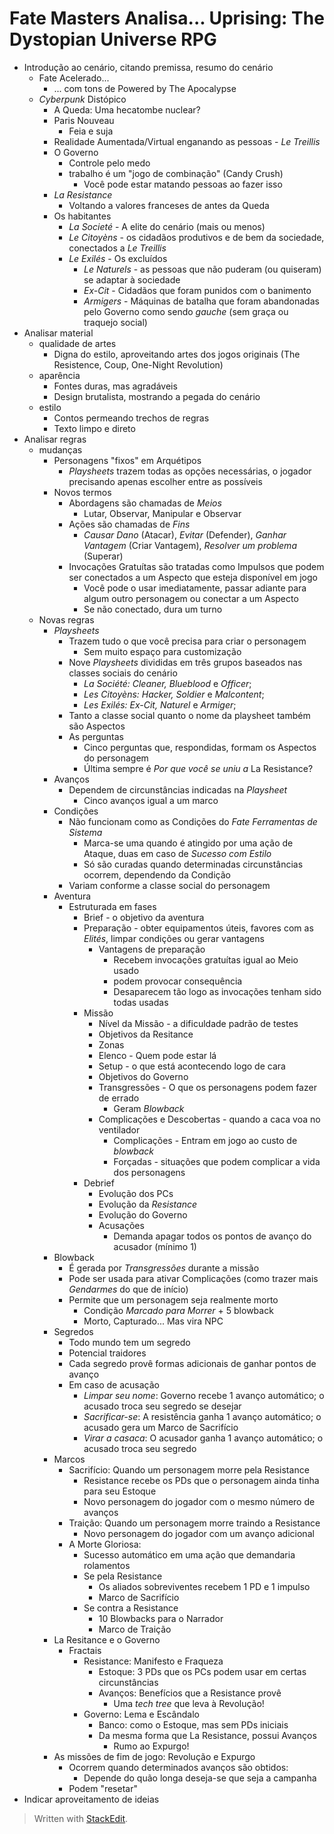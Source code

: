 # Fate Masters Analisa... Uprising: The Dystopian Universe RPG

+ Introdução ao cenário, citando premissa, resumo do cenário
    + Fate Acelerado...
        + ... com tons de Powered by The Apocalypse
    + _Cyberpunk_ Distópico
        + A Queda: Uma hecatombe nuclear?
        + Paris Nouveau
            + Feia e suja
        + Realidade Aumentada/Virtual enganando as pessoas - _Le Treillis_
        + O Governo
            + Controle pelo medo
            + trabalho é um "jogo de combinação" (Candy Crush)
                + Você pode estar matando pessoas ao fazer isso
        + _La Resistance_
            + Voltando a valores franceses de antes da Queda
        +  Os habitantes
            + _La Societé_ - A elite do cenário (mais ou menos)
            + _Le Citoyèns_ - os cidadãos produtivos e de bem da sociedade, conectados a _Le Treillis_
            + _Le Exilés_ - Os excluídos
              + _Le Naturels_ - as pessoas que não puderam (ou quiseram) se adaptar à sociedade
              + _Ex-Cit_ - Cidadãos que foram punidos com o banimento
              + _Armigers_ - Máquinas de batalha que foram abandonadas pelo Governo como sendo _gauche_ (sem graça ou traquejo social)
+ Analisar material 
    + qualidade de artes
        + Digna do estilo, aproveitando artes dos jogos originais (The Resistence, Coup, One-Night Revolution)
    + aparência
        + Fontes duras, mas agradáveis
        + Design brutalista, mostrando a pegada do cenário
    + estilo
        + Contos permeando trechos de regras
        + Texto limpo e direto
+ Analisar regras 
	+ mudanças
        + Personagens "fixos" em Arquétipos
            + _Playsheets_ trazem todas as opções necessárias, o jogador precisando apenas escolher entre as possíveis
        + Novos termos
            + Abordagens são chamadas de _Meios_
                + Lutar, Observar, Manipular e Observar
            + Ações são chamadas de _Fins_
                + _Causar Dano_ (Atacar), _Evitar_ (Defender), _Ganhar Vantagem_ (Criar Vantagem), _Resolver um problema_ (Superar)
            + Invocações Gratuítas são tratadas como Impulsos que podem ser conectados a um Aspecto que esteja disponível em jogo
                + Você pode o usar imediatamente, passar adiante para algum outro personagem ou conectar a um Aspecto
                + Se não conectado, dura um turno
	+ Novas regras
        + _Playsheets_
            + Trazem tudo o que você precisa para criar o personagem
                + Sem muito espaço para customização
            + Nove _Playsheets_ divididas em três grupos baseados nas classes sociais do cenário
                + _La Société: Cleaner, Blueblood_ e _Officer_;
                + _Les Citoyèns: Hacker, Soldier_ e _Malcontent_;
                + _Les Exilés: Ex-Cit, Naturel_ e _Armiger_;
            + Tanto a classe social quanto o nome da playsheet também são Aspectos
            + As perguntas
                + Cinco perguntas que, respondidas, formam os Aspectos do personagem
                + Última sempre é _Por que você se uniu a_ La Resistance?
        + Avanços
            + Dependem de circunstâncias indicadas na _Playsheet_
                + Cinco avanços igual a um marco
        + Condições
            + Não funcionam como as Condições do _Fate Ferramentas de Sistema_
                + Marca-se uma quando é atingido por uma ação de Ataque, duas em caso de _Sucesso com Estilo_
                + Só são curadas quando determinadas circunstâncias ocorrem, dependendo da Condição
            + Variam conforme a classe social do personagem
        + Aventura
            + Estruturada em fases
                + Brief - o objetivo da aventura
                + Preparação - obter equipamentos úteis, favores com as _Elités_, limpar condições ou gerar vantagens
                    + Vantagens de preparação
                        + Recebem invocações gratuítas igual ao Meio usado
                        + podem provocar consequência
                        + Desaparecem tão logo as invocações tenham sido todas usadas
                + Missão
                    + Nível da Missão - a dificuldade padrão de testes
                    + Objetivos da Resitance
                    + Zonas
                    + Elenco - Quem pode estar lá
                    + Setup - o que está acontecendo logo de cara
                    + Objetivos do Governo
                    + Transgressões - O que os personagens podem fazer de errado
                        + Geram _Blowback_
                    + Complicações e Descobertas - quando a caca voa no ventilador
                        + Complicações - Entram em jogo ao custo de _blowback_
                        + Forçadas - situações que podem complicar a vida dos personagens
                + Debrief
                    + Evolução dos PCs
                    + Evolução da _Resistance_
                    + Evolução do Governo
                    + Acusações
                        + Demanda apagar todos os pontos de avanço do acusador (mínimo 1)
        + Blowback
            + É gerada por _Transgressões_ durante a missão
            + Pode ser usada para ativar Complicações (como trazer mais _Gendarmes_ do que de início)
            + Permite que um personagem seja realmente morto
                + Condição _Marcado para Morrer_ + 5 blowback
                + Morto, Capturado... Mas vira NPC
        + Segredos
            + Todo mundo tem um segredo
            + Potencial traidores
            + Cada segredo provê formas adicionais de ganhar pontos de avanço
            + Em caso de acusação
                + _Limpar seu nome_: Governo recebe 1 avanço automático; o acusado troca seu segredo se desejar
                + _Sacrificar-se_: A resistência ganha 1 avanço automático; o acusado gera um Marco de Sacrifício
                + _Virar a casaca_: O acusador ganha 1 avanço automático; o acusado troca seu segredo
        + Marcos
            + Sacrifício: Quando um personagem morre pela Resistance
                + Resistance recebe os PDs que o personagem ainda tinha para seu Estoque
                + Novo personagem do jogador com o mesmo número de avanços
            + Traição: Quando um personagem morre traindo a Resistance
                + Novo personagem do jogador com um avanço adicional
            + A Morte Gloriosa: 
                + Sucesso automático em uma ação que demandaria rolamentos
                + Se pela Resistance
                    + Os aliados sobreviventes recebem 1 PD e 1 impulso
                    + Marco de Sacrifício
                + Se contra a Resistance
                    + 10 Blowbacks para o Narrador
                    + Marco de Traição
        + La Resitance e o Governo
            + Fractais
                + Resistance: Manifesto e Fraqueza
                    + Estoque: 3 PDs que os PCs podem usar em certas circunstâncias
                    + Avanços: Benefícios que a Resistance provê
                        + Uma _tech tree_ que leva à Revolução!
                + Governo: Lema e Escândalo
                    + Banco: como o Estoque, mas sem PDs iniciais
                    + Da mesma forma que La Resistance, possui Avanços
                        + Rumo ao Expurgo!
        + As missões de fim de jogo: Revolução e Expurgo
            + Ocorrem quando determinados avanços são obtidos:
                + Depende do quão longa deseja-se que seja a campanha
            + Podem "resetar"
+ Indicar aproveitamento de ideias




> Written with [StackEdit](https://stackedit.io/).
<!--stackedit_data:
eyJoaXN0b3J5IjpbLTEyMTcxMzUwMjNdfQ==
-->
